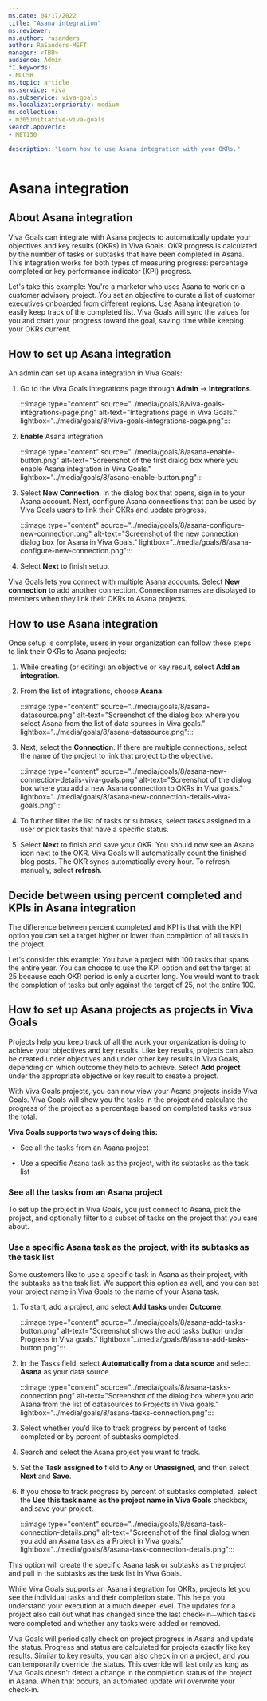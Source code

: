 ```yaml
---
ms.date: 04/17/2022
title: "Asana integration"
ms.reviewer: 
ms.author: rasanders
author: RaSanders-MSFT
manager: <TBD>
audience: Admin
f1.keywords:
- NOCSH
ms.topic: article
ms.service: viva
ms.subservice: viva-goals
ms.localizationpriority: medium
ms.collection:  
- m365initiative-viva-goals
search.appverid:
- MET150

description: "Learn how to use Asana integration with your OKRs."
---
```


# Asana integration

## About Asana integration

Viva Goals can integrate with Asana projects to automatically update your objectives and key results (OKRs) in Viva Goals. OKR progress is calculated by the number of tasks or subtasks that have been completed in Asana. This integration works for both types of measuring progress: percentage completed or key performance indicator (KPI) progress.

Let's take this example: You're a marketer who uses Asana to work on a customer advisory project. You set an objective to curate a list of customer executives onboarded from different regions. Use Asana integration to easily keep track of the completed list. Viva Goals will sync the values for you and chart your progress toward the goal, saving time while keeping your OKRs current.

## How to set up Asana integration

An admin can set up Asana integration in Viva Goals:

1. Go to the Viva Goals integrations page through **Admin** -> **Integrations**.
    
    :::image type="content" source="../media/goals/8/viva-goals-integrations-page.png" alt-text="Integrations page in Viva Goals." lightbox="../media/goals/8/viva-goals-integrations-page.png":::

2. **Enable** Asana integration.
    
    :::image type="content" source="../media/goals/8/asana-enable-button.png" alt-text="Screenshot of the first dialog box where you enable Asana integration in Viva Goals." lightbox="../media/goals/8/asana-enable-button.png":::

3. Select **New Connection**. In the dialog box that opens, sign in to your Asana account. Next, configure Asana connections that can be used by Viva Goals users to link their OKRs and update progress.
    
    :::image type="content" source="../media/goals/8/asana-configure-new-connection.png" alt-text="Screenshot of the new connection dialog box for Asana in Viva Goals." lightbox="../media/goals/8/asana-configure-new-connection.png":::

4. Select **Next** to finish setup.

Viva Goals lets you connect with multiple Asana accounts. Select **New connection** to add another connection. Connection names are displayed to members when they link their OKRs to Asana projects.

## How to use Asana integration

Once setup is complete, users in your organization can follow these steps to link their OKRs to Asana projects:

1. While creating (or editing) an objective or key result, select **Add an integration**.

2. From the list of integrations, choose **Asana**.
    
     :::image type="content" source="../media/goals/8/asana-datasource.png" alt-text="Screenshot of the dialog box where you select Asana from the list of data sources in Viva goals." lightbox="../media/goals/8/asana-datasource.png":::

3. Next, select the **Connection**. If there are multiple connections, select the name of the project to link that project to the objective.
    
    :::image type="content" source="../media/goals/8/asana-new-connection-details-viva-goals.png" alt-text="Screenshot of the dialog box where you add a new Asana connection to OKRs in Viva goals." lightbox="../media/goals/8/asana-new-connection-details-viva-goals.png":::

4. To further filter the list of tasks or subtasks, select tasks assigned to a user or pick tasks that have a specific status.

5. Select **Next** to finish and save your OKR. You should now see an Asana icon next to the OKR. Viva Goals will automatically count the finished blog posts. The OKR syncs automatically every hour. To refresh manually, select **refresh**.

## Decide between using percent completed and KPIs in Asana integration

The difference between percent completed and KPI is that with the KPI option you can set a target higher or lower than completion of all tasks in the project.

Let's consider this example: You have a project with 100 tasks that spans the entire year. You can choose to use the KPI option and set the target at 25 because each OKR period is only a quarter long. You would want to track the completion of tasks but only against the target of 25, not the entire 100. 

## How to set up Asana projects as projects in Viva Goals

Projects help you keep track of all the work your organization is doing to achieve your objectives and key results. Like key results, projects can also be created under objectives and under other key results in Viva Goals, depending on which outcome they help to achieve. Select **Add project** under the appropriate objective or key result to create a project.

With Viva Goals projects, you can now view your Asana projects inside Viva Goals. Viva Goals will show you the tasks in the project and calculate the progress of the project as a percentage based on completed tasks versus the total.

**Viva Goals supports two ways of doing this:**

- See all the tasks from an Asana project

- Use a specific Asana task as the project, with its subtasks as the task list

### See all the tasks from an Asana project

To set up the project in Viva Goals, you just connect to Asana, pick the project, and optionally filter to a subset of tasks on the project that you care about.

### Use a specific Asana task as the project, with its subtasks as the task list

Some customers like to use a specific task in Asana as their project, with the subtasks as the task list. We support this option as well, and you can set your project name in Viva Goals to the name of your Asana task.

1. To start, add a project, and select **Add tasks** under **Outcome**.
    
    :::image type="content" source="../media/goals/8/asana-add-tasks-button.png" alt-text="Screenshot shows the add tasks button under Progress in Viva goals." lightbox="../media/goals/8/asana-add-tasks-button.png":::

2. In the Tasks field, select **Automatically from a data source** and select **Asana** as your data source.
    
    :::image type="content" source="../media/goals/8/asana-tasks-connection.png" alt-text="Screenshot of the dialog box where you add Asana from the list of datasources to Projects in Viva goals." lightbox="../media/goals/8/asana-tasks-connection.png":::

3. Select whether you’d like to track progress by percent of tasks completed or by percent of subtasks completed.

4. Search and select the Asana project you want to track.

5. Set the **Task assigned to** field to **Any** or **Unassigned**, and then select **Next** and **Save**.

6. If you chose to track progress by percent of subtasks completed, select the **Use this task name as the project name in Viva Goals** checkbox, and save your project.
    
    :::image type="content" source="../media/goals/8/asana-task-connection-details.png" alt-text="Screenshot of the final dialog when you add an Asana task as a Project in Viva goals." lightbox="../media/goals/8/asana-task-connection-details.png":::

This option will create the specific Asana task or subtasks as the project and pull in the subtasks as the task list in Viva Goals.

While Viva Goals supports an Asana integration for OKRs, projects let you see the individual tasks and their completion state. This helps you understand your execution at a much deeper level. The updates for a project also call out what has changed since the last check-in⏤which tasks were completed and whether any tasks were added or removed.

Viva Goals will periodically check on project progress in Asana and update the status. Progress and status are calculated for projects exactly like key results. Similar to key results, you can also check in on a project, and you can temporarily override the status. This override will last only as long as Viva Goals doesn't detect a change in the completion status of the project in Asana. When that occurs, an automated update will overwrite your check-in.

